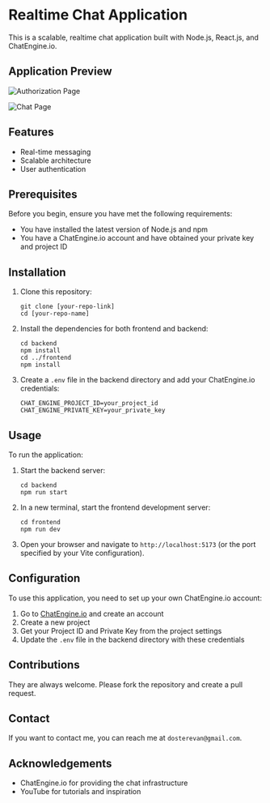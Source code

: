# Realtime Chat Application

This is a scalable, realtime chat application built with Node.js, React.js, and ChatEngine.io.

## Application Preview
![Authorization Page](Auth.png)

![Chat Page](Chat.png)

## Features

- Real-time messaging
- Scalable architecture
- User authentication

## Prerequisites

Before you begin, ensure you have met the following requirements:

- You have installed the latest version of Node.js and npm
- You have a ChatEngine.io account and have obtained your private key and project ID

## Installation

1. Clone this repository:
   ```
   git clone [your-repo-link]
   cd [your-repo-name]
   ```

2. Install the dependencies for both frontend and backend:
   ```
   cd backend
   npm install
   cd ../frontend
   npm install
   ```

3. Create a `.env` file in the backend directory and add your ChatEngine.io credentials:
   ```
   CHAT_ENGINE_PROJECT_ID=your_project_id
   CHAT_ENGINE_PRIVATE_KEY=your_private_key
   ```

## Usage

To run the application:

1. Start the backend server:
   ```
   cd backend
   npm run start
   ```

2. In a new terminal, start the frontend development server:
   ```
   cd frontend
   npm run dev
   ```

3. Open your browser and navigate to `http://localhost:5173` (or the port specified by your Vite configuration).

## Configuration

To use this application, you need to set up your own ChatEngine.io account:

1. Go to [ChatEngine.io](https://chatengine.io/) and create an account
2. Create a new project
3. Get your Project ID and Private Key from the project settings
4. Update the `.env` file in the backend directory with these credentials

## Contributions

They are always welcome. Please fork the repository and create a pull request.

## Contact

If you want to contact me, you can reach me at `dosterevan@gmail.com`.

## Acknowledgements

- ChatEngine.io for providing the chat infrastructure
- YouTube for tutorials and inspiration